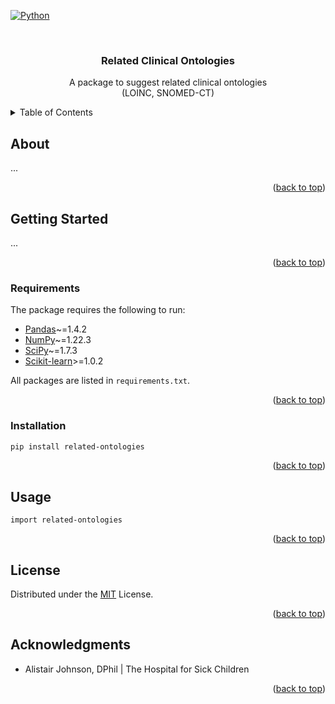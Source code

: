 <div id="top"></div>

[![Python](https://ForTheBadge.com/images/badges/made-with-python.svg)](https://colab.research.google.com/)



<!-- PROJECT LOGO -->
<br />
<div align="center">

  <h3 align="center">Related Clinical Ontologies</h3>

  <p align="center">
A package to suggest related clinical ontologies    <br />
    (LOINC, SNOMED-CT)
  </p>
</div>



<!-- TABLE OF CONTENTS -->
<details>
  <summary>Table of Contents</summary>
  <ol>
    <li>
      <a href="#about">About</a>
    </li>
    <li>
      <a href="#getting-started">Getting Started</a>
      <ul>
        <li><a href="#requirements">Prerequisites</a></li>
        <li><a href="#installation">Installation</a></li>
      </ul>
    </li>
    <li><a href="#usage">Usage</a></li>
    <li><a href="#demo-data">Demo Data</a></li>
    <li><a href="#license">License</a></li>
    <li><a href="#acknowledgments">Acknowledgments</a></li>
</ol>
</details>



<!-- ABOUT THE PROJECT -->
## About
...

<p align="right">(<a href="#top">back to top</a>)</p>



<!-- GETTING STARTED -->
## Getting Started

...


<p align="right">(<a href="#top">back to top</a>)</p>


### Requirements

The package requires the following to run:

* [Pandas][pandas]~=1.4.2
* [NumPy][numpy]~=1.22.3
* [SciPy][scipy]~=1.7.3
* [Scikit-learn][sklearn]>=1.0.2

All packages are listed in ```requirements.txt```.


<p align="right">(<a href="#top">back to top</a>)</p>


### Installation
   ```sh
   pip install related-ontologies
   ```

<p align="right">(<a href="#top">back to top</a>)</p>




## Usage

```
import related-ontologies
```

<p align="right">(<a href="#top">back to top</a>)</p>

<!-- LICENSE -->
## License

Distributed under the [MIT][mit] License.

<p align="right">(<a href="#top">back to top</a>)</p>


<!-- ACKNOWLEDGMENTS -->
## Acknowledgments

* Alistair Johnson, DPhil | The Hospital for Sick Children

<p align="right">(<a href="#top">back to top</a>)</p>


[sklearn]: https://scikit-learn.org/stable/install.html

[pandas]: https://pandas.pydata.org/docs/getting_started/install.html

[numpy]: https://numpy.org/install/

[scipy]: https://scipy.org/install/

[mit]: https://opensource.org/licenses/MIT